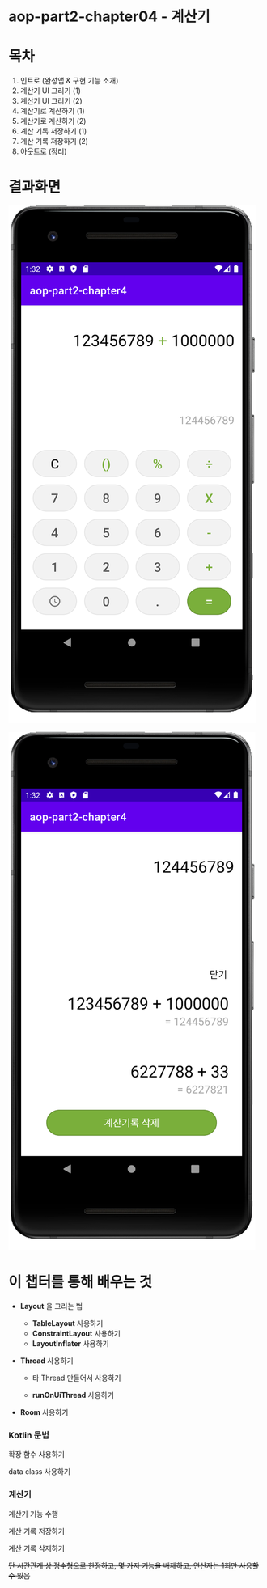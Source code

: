 # aop-part2-chapter04 - 계산기



# 목차

1. 인트로  (완성앱 & 구현 기능 소개)
2. 계산기 UI 그리기 (1)
3. 계산기 UI 그리기 (2)
4. 계산기로 계산하기 (1)
5. 계산기로 계산하기 (2)
6. 계산 기록 저장하기 (1)
7. 계산 기록 저장하기 (2)
8. 아웃트로 (정리)



# 결과화면



![1](./screenshot/1.png)

![2](./screenshot/2.png)



# 이 챕터를 통해 배우는 것

- **Layout** 을 그리는 법

  - **TableLayout** 사용하기
  - **ConstraintLayout** 사용하기
  - **LayoutInflater** 사용하기

- **Thread** 사용하기

  - 타 Thread 만들어서 사용하기

  - **runOnUiThread** 사용하기

- **Room** 사용하기



### Kotlin 문법

확장 함수 사용하기

data class 사용하기



### 계산기

계산기 기능 수행

계산 기록 저장하기

계산 기록 삭제하기

~~단 시간관계 상 정수형으로 한정하고, 몇 가지 기능을 배제하고, 연산자는 1회만 사용할 수 있음~~



